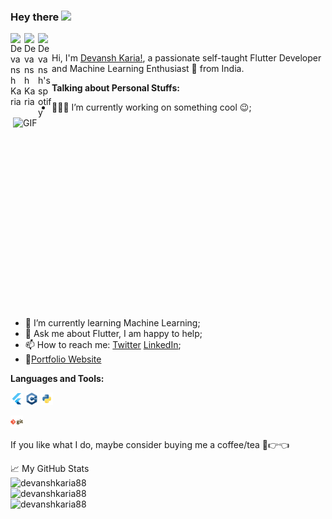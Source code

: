 ### Hey there <img src="https://media.giphy.com/media/hvRJCLFzcasrR4ia7z/giphy.gif" width="25px">
<a href="https://twitter.com/devanshkaria2">
  <img align="left" alt="Devansh Karia" | Twitter" width="22px" src="https://raw.githubusercontent.com/peterthehan/peterthehan/master/assets/twitter.svg" />
</a>
<a href="https://www.linkedin.com/in/devansh-karia/">
  <img align="left" alt="Devansh Karia" width="22px" src="https://raw.githubusercontent.com/peterthehan/peterthehan/master/assets/linkedin.svg" />
</a>
<a href="https://open.spotify.com/user/dtv9558tisremh6c1beqk9w9k">
  <img align="left" alt="Devansh's spotify" width="22px" src="https://raw.githubusercontent.com/peterthehan/peterthehan/master/assets/spotify.svg" />
</a>
<!-- <a href="https://www.reddit.com/user/geekyabhi/">
  <img align="left" alt="Abhishek's Reddit" width="22px" src="https://raw.githubusercontent.com/peterthehan/peterthehan/master/assets/reddit.svg" />
</a> -->

<!-- ![](https://visitor-badge.glitch.me/badge?page_id=devanshkaria88.devanshkaria88) -->

<br />

Hi, I'm [Devansh Karia!](https://devanshkaria.codes/#/), a passionate self-taught Flutter Developer and Machine Learning Enthusiast 🚀 from India.

  <img align="right" alt="GIF" src="https://github.com/abhisheknaiidu/abhisheknaiidu/blob/master/code.gif?raw=true" width="500" height="320" />
  
**Talking about Personal Stuffs:**

- 👨🏽‍💻 I’m currently working on something cool :wink:;
- 🌱 I’m currently learning Machine Learning; 
- 💬 Ask me about Flutter, I am happy to help;
- 📫 How to reach me: [Twitter](https://twitter.com/devanshkaria2) [LinkedIn](https://www.linkedin.com/in/devansh-karia/);
- 📝[Portfolio Website](https://devanshkaria.codes/)

**Languages and Tools:**  

<code><img height="20" src="https://raw.githubusercontent.com/github/explore/80688e429a7d4ef2fca1e82350fe8e3517d3494d/topics/flutter/flutter.png"></code>
<code><img height="20" src="https://raw.githubusercontent.com/github/explore/80688e429a7d4ef2fca1e82350fe8e3517d3494d/topics/cpp/cpp.png"></code>
<code><img height="20" src="https://raw.githubusercontent.com/github/explore/80688e429a7d4ef2fca1e82350fe8e3517d3494d/topics/python/python.png"></code>

<code><img height="20" src="https://raw.githubusercontent.com/github/explore/80688e429a7d4ef2fca1e82350fe8e3517d3494d/topics/git/git.png"></code>



If you like what I do, maybe consider buying me a coffee/tea 🥺👉👈

<!-- <a href="https://www.buymeacoffee.com/abhisheknaiidu" target="_blank"><img src="https://cdn.buymeacoffee.com/buttons/v2/default-red.png" alt="Buy Me A Coffee" width="150" ></a> -->



📈 My GitHub Stats
<br>
<img src="https://github-readme-stats.vercel.app/api?username=devanshkaria88&show_icons=true&theme=dark&bg_color=35,51B87F,19527A,141518,3030FC&count_private=true" alt="devanshkaria88" />
<br>
<img src="https://github-readme-stats.vercel.app/api/top-langs/?username=devanshkaria88&bg_color=35,51B87F,19527A,141518,3030FC&theme=dark" alt="devanshkaria88" />
<br>
<img src="https://github-readme-stats.vercel.app/api/wakatime/?username=devanshkaria88&bg_color=35,51B87F,19527A,141518,3030FC&theme=dark" alt="devanshkaria88" />


